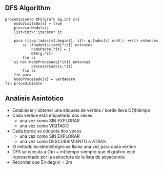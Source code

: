 ## DFS Algorithm
```
procedimiento DFS(grafo &g,int s){
    nodoVisitado[s] ← true
    procesarNodo(s);
    list<int>::iterator it

    para (it=g.lados[s].begin(); it!← g.lados[s].end(); ++it) entonces
        si (!nodoVisitado[*it]) entonces
            nodoPadre[*it] ← s
            DFS(g,*it)
        fin si
	si no(!nodoProcesado[*it]) entonces
            procesarLado(s,*it)
        fin si
    fin para
    nodoProcesado[s] ← verdadero
fin procedimiento 
```

 ## Análisis Asintótico

- Establecer / obtener una etiqueta de vértice / borde lleva O(1)tiempo
- Cada vértice está etiquetado dos veces
  - una vez como SIN EXPLORAR
  - una vez como VISITADO
- Cada borde se etiqueta dos veces
  - una vez como SIN EXPLORAR
  - una vez como DESCUBRIMIENTO o ATRÁS
- El método incidenteEdges se llama una vez para cada vértice
- DFS se ejecuta a O(n + m)tiempo siempre que el gráfico esté representado por la estructura de la lista de adyacencia
- Recordar que Σv deg(v) = 2m